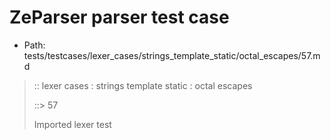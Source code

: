 # ZeParser parser test case

- Path: tests/testcases/lexer_cases/strings_template_static/octal_escapes/57.md

> :: lexer cases : strings template static : octal escapes
>
> ::> 57
>
> Imported lexer test
>
> <template pure> ZeroToThreeOctalDigit [lookahead @{x2209}@ OctalDigit] (eol/eof)

## FAIL

## Input

`````js
`\01
`````

## Output

_Note: the whole output block is auto-generated. Manual changes will be overwritten!_

Below follow outputs in four parsing modes: sloppy mode, strict mode script goal, module goal, web compat mode (always sloppy).

Note that the output parts are auto-generated by the test runner to reflect actual result.

### Sloppy mode

Parsed with script goal and as if the code did not start with strict mode header.

`````
throws: Tokenizer error!
    Illegal legacy octal escape in template, where octal escapes are never allowed

`\01
^------- error
`````

### Strict mode

Parsed with script goal but as if it was starting with `"use strict"` at the top.

_Output same as sloppy mode._

### Module goal

Parsed with the module goal.

_Output same as sloppy mode._

### Web compat mode

Parsed in sloppy script mode but with the web compat flag enabled.

_Output same as sloppy mode._
